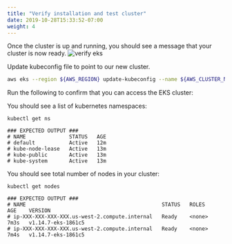 ```yaml
---
title: "Verify installation and test cluster"
date: 2019-10-28T15:33:52-07:00
weight: 4
---
```


Once the cluster is up and running, you should see a message that your cluster is now ready.
![verify eks](/images/eks/verify_eks.png)

Update kubeconfig file to point to our new cluster.

```bash
aws eks --region ${AWS_REGION} update-kubeconfig --name ${AWS_CLUSTER_NAME} 
```

Run the following to confirm that you can access the EKS cluster:

You should see a list of kubernetes namespaces:
```
kubectl get ns

```
```
### EXPECTED OUTPUT ###
# NAME              STATUS   AGE
# default           Active   12m
# kube-node-lease   Active   13m
# kube-public       Active   13m
# kube-system       Active   13m
```

You should see total number of nodes in your cluster:
```
kubectl get nodes

```
```
### EXPECTED OUTPUT ###
# NAME                                            STATUS   ROLES    AGE    VERSION
# ip-XXX-XXX-XXX-XXX.us-west-2.compute.internal   Ready    <none>   7m3s   v1.14.7-eks-1861c5
# ip-XXX-XXX-XXX-XXX.us-west-2.compute.internal   Ready    <none>   7m4s   v1.14.7-eks-1861c5
```
